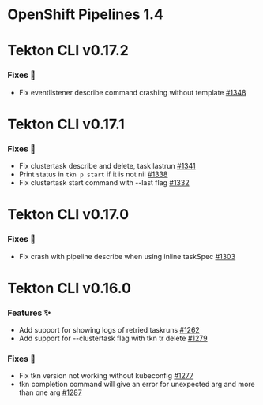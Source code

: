 # OpenShift Pipelines 1.4

# Tekton CLI v0.17.2

### Fixes 🐛

* Fix eventlistener describe command crashing without template [#1348](https://github.com/tektoncd/cli/pull/1348)

# Tekton CLI v0.17.1

### Fixes 🐛

* Fix clustertask describe and delete, task lastrun [#1341](https://github.com/tektoncd/cli/pull/1341)
* Print status in `tkn p start` if it is not nil [#1338](https://github.com/tektoncd/cli/pull/1338)
* Fix clustertask start command with --last flag [#1332](https://github.com/tektoncd/cli/pull/1332)

# Tekton CLI v0.17.0

### Fixes 🐛

* Fix crash with pipeline describe when using inline taskSpec [#1303](https://github.com/tektoncd/cli/pull/1303)

# Tekton CLI v0.16.0

### Features ✨

* Add support for showing logs of retried taskruns [#1262](https://github.com/tektoncd/cli/pull/1262)
* Add support for --clustertask flag with tkn tr delete [#1279](https://github.com/tektoncd/cli/pull/1279)

### Fixes 🐛

* Fix tkn version not working without kubeconfig [#1277](https://github.com/tektoncd/cli/pull/1277)
* tkn completion command will give an error for unexpected arg and more than one arg [#1287](https://github.com/tektoncd/cli/pull/1287)

